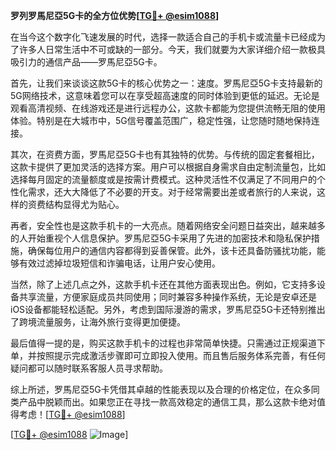 **罗列罗馬尼亞5G卡的全方位优势[[TG💪+ @esim1088](https://t.me/s/esim1088)]**

在当今这个数字化飞速发展的时代，选择一款适合自己的手机卡或流量卡已经成为了许多人日常生活中不可或缺的一部分。今天，我们就要为大家详细介绍一款极具吸引力的通信产品——罗馬尼亞5G卡。

首先，让我们来谈谈这款5G卡的核心优势之一：速度。罗馬尼亞5G卡支持最新的5G网络技术，这意味着您可以在享受超高速度的同时体验到更低的延迟。无论是观看高清视频、在线游戏还是进行远程办公，这款卡都能为您提供流畅无阻的使用体验。特别是在大城市中，5G信号覆盖范围广，稳定性强，让您随时随地保持连接。

其次，在资费方面，罗馬尼亞5G卡也有其独特的优势。与传统的固定套餐相比，这款卡提供了更加灵活的选择方案。用户可以根据自身需求自由定制流量包，比如选择每月固定的流量额度或是按需计费模式。这种灵活性不仅满足了不同用户的个性化需求，还大大降低了不必要的开支。对于经常需要出差或者旅行的人来说，这样的资费结构显得尤为贴心。

再者，安全性也是这款手机卡的一大亮点。随着网络安全问题日益突出，越来越多的人开始重视个人信息保护。罗馬尼亞5G卡采用了先进的加密技术和隐私保护措施，确保每位用户的通信内容都得到妥善保管。此外，该卡还具备防骚扰功能，能够有效过滤掉垃圾短信和诈骗电话，让用户安心使用。

当然，除了上述几点之外，这款手机卡还在其他方面表现出色。例如，它支持多设备共享流量，方便家庭成员共同使用；同时兼容多种操作系统，无论是安卓还是iOS设备都能轻松适配。另外，考虑到国际漫游的需求，罗馬尼亞5G卡还特别推出了跨境流量服务，让海外旅行变得更加便捷。

最后值得一提的是，购买这款手机卡的过程也非常简单快捷。只需通过正规渠道下单，并按照提示完成激活步骤即可立即投入使用。而且售后服务体系完善，有任何疑问都可以随时联系客服人员寻求帮助。

综上所述，罗馬尼亞5G卡凭借其卓越的性能表现以及合理的价格定位，在众多同类产品中脱颖而出。如果您正在寻找一款高效稳定的通信工具，那么这款卡绝对值得考虑！[[TG💪+ @esim1088](https://t.me/s/esim1088)]

[[TG💪+ @esim1088](https://t.me/s/esim1088) ![Image](https://i.postimg.cc/4NQfJmqS/Snipaste-2025-05-13-00-14-12.png)]